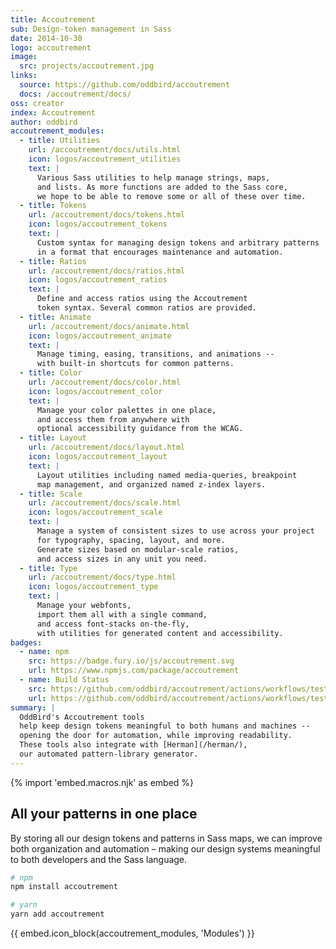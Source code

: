 ```yaml
---
title: Accoutrement
sub: Design-token management in Sass
date: 2014-10-30
logo: accoutrement
image:
  src: projects/accoutrement.jpg
links:
  source: https://github.com/oddbird/accoutrement
  docs: /accoutrement/docs/
oss: creator
index: Accoutrement
author: oddbird
accoutrement_modules:
  - title: Utilities
    url: /accoutrement/docs/utils.html
    icon: logos/accoutrement_utilities
    text: |
      Various Sass utilities to help manage strings, maps,
      and lists. As more functions are added to the Sass core,
      we hope to be able to remove some or all of these over time.
  - title: Tokens
    url: /accoutrement/docs/tokens.html
    icon: logos/accoutrement_tokens
    text: |
      Custom syntax for managing design tokens and arbitrary patterns
      in a format that encourages maintenance and automation.
  - title: Ratios
    url: /accoutrement/docs/ratios.html
    icon: logos/accoutrement_ratios
    text: |
      Define and access ratios using the Accoutrement
      token syntax. Several common ratios are provided.
  - title: Animate
    url: /accoutrement/docs/animate.html
    icon: logos/accoutrement_animate
    text: |
      Manage timing, easing, transitions, and animations --
      with built-in shortcuts for common patterns.
  - title: Color
    url: /accoutrement/docs/color.html
    icon: logos/accoutrement_color
    text: |
      Manage your color palettes in one place,
      and access them from anywhere with
      optional accessibility guidance from the WCAG.
  - title: Layout
    url: /accoutrement/docs/layout.html
    icon: logos/accoutrement_layout
    text: |
      Layout utilities including named media-queries, breakpoint
      map management, and organized named z-index layers.
  - title: Scale
    url: /accoutrement/docs/scale.html
    icon: logos/accoutrement_scale
    text: |
      Manage a system of consistent sizes to use across your project
      for typography, spacing, layout, and more.
      Generate sizes based on modular-scale ratios,
      and access sizes in any unit you need.
  - title: Type
    url: /accoutrement/docs/type.html
    icon: logos/accoutrement_type
    text: |
      Manage your webfonts,
      import them all with a single command,
      and access font-stacks on-the-fly,
      with utilities for generated content and accessibility.
badges:
  - name: npm
    src: https://badge.fury.io/js/accoutrement.svg
    url: https://www.npmjs.com/package/accoutrement
  - name: Build Status
    src: https://github.com/oddbird/accoutrement/actions/workflows/test.yml/badge.svg
    url: https://github.com/oddbird/accoutrement/actions/workflows/test.yml
summary: |
  OddBird's Accoutrement tools
  help keep design tokens meaningful to both humans and machines --
  opening the door for automation, while improving readability.
  These tools also integrate with [Herman](/herman/),
  our automated pattern-library generator.
---
```


{% import 'embed.macros.njk' as embed %}

## All your patterns in one place

By storing all our design tokens and patterns in Sass maps, we can
improve both organization and automation – making our design systems
meaningful to both developers and the Sass language.

```bash
# npm
npm install accoutrement

# yarn
yarn add accoutrement
```

{{ embed.icon_block(accoutrement_modules, 'Modules') }}
